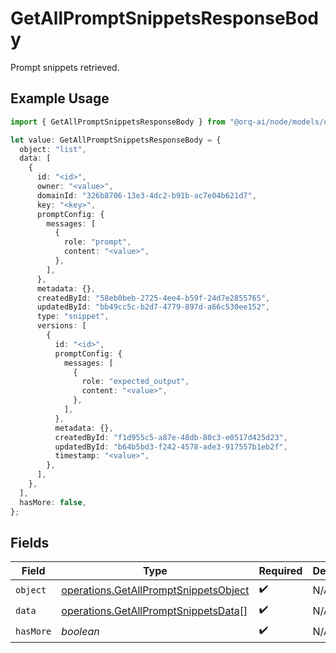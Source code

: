 # GetAllPromptSnippetsResponseBody

Prompt snippets retrieved.

## Example Usage

```typescript
import { GetAllPromptSnippetsResponseBody } from "@orq-ai/node/models/operations";

let value: GetAllPromptSnippetsResponseBody = {
  object: "list",
  data: [
    {
      id: "<id>",
      owner: "<value>",
      domainId: "326b8706-13e3-4dc2-b91b-ac7e04b621d7",
      key: "<key>",
      promptConfig: {
        messages: [
          {
            role: "prompt",
            content: "<value>",
          },
        ],
      },
      metadata: {},
      createdById: "58eb0beb-2725-4ee4-b59f-24d7e2855765",
      updatedById: "bb49cc5c-b2d7-4779-897d-a66c530ee152",
      type: "snippet",
      versions: [
        {
          id: "<id>",
          promptConfig: {
            messages: [
              {
                role: "expected_output",
                content: "<value>",
              },
            ],
          },
          metadata: {},
          createdById: "f1d955c5-a87e-48db-80c3-e0517d425d23",
          updatedById: "b64b5bd3-f242-4578-ade3-917557b1eb2f",
          timestamp: "<value>",
        },
      ],
    },
  ],
  hasMore: false,
};
```

## Fields

| Field                                                                                          | Type                                                                                           | Required                                                                                       | Description                                                                                    |
| ---------------------------------------------------------------------------------------------- | ---------------------------------------------------------------------------------------------- | ---------------------------------------------------------------------------------------------- | ---------------------------------------------------------------------------------------------- |
| `object`                                                                                       | [operations.GetAllPromptSnippetsObject](../../models/operations/getallpromptsnippetsobject.md) | :heavy_check_mark:                                                                             | N/A                                                                                            |
| `data`                                                                                         | [operations.GetAllPromptSnippetsData](../../models/operations/getallpromptsnippetsdata.md)[]   | :heavy_check_mark:                                                                             | N/A                                                                                            |
| `hasMore`                                                                                      | *boolean*                                                                                      | :heavy_check_mark:                                                                             | N/A                                                                                            |